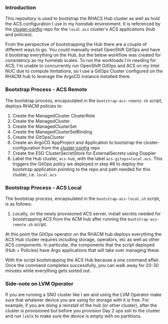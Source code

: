 ### Introduction

This repository is used to bootstrap the RHACS Hub cluster as well as hold the ACS configuration
I use in my homelab environment. It is referenced by the [cluster-config](https://github.com/redhatryan/cluster-config) repo for the `local.acs` cluster's ACS applications (hub and policies).

From the perspective of bootstrapping the Hub there are a couple of different ways to go. You could
manually install OpenShift GitOps and have it bootstrap everything on the Hub, but the below workflow was created for consistency as my homelab scales. To run the workloads I'm needing for ACS, I'm unable to concurrently run OpenShift GitOps and ACS on my Intel NUC due to compute limitations, so I use a GitOps Cluster configured on the RHACM hub to leverage the ArgoCD instance installed there.

### Bootstrap Process - ACS Remote

The bootstrap process, encapsulated in the `bootstrap-acs-remote.sh` script, deploys RHACM policies to:

1. Create the ManagedCluster ClusterRole
2. Create the ManagedCluster
3. Create the ManagedClusterSet
4. Create the ManagedClusterSetBinding
5. Create the GitOpsCluster
6. Create an ArgoCD AppProject and Application to bootstrap the cluster-configuration from the [cluster-config](https://github.com/redhatryan/cluster-config) repo
7. Create the ESO ClusterSecretStore for ExternalSecrets using Doppler
4. Label the Hub cluster, `acs-hub`, with the label `acs-gitops=local.acs`. This triggers the
GitOps policy we deployed in step #6 to deploy the bootstrap application pointing to the repo and path needed for this cluster, i.e.
`local.acs`

### Bootstrap Process - ACS Local

The bootstrap process, encapsulated in the `bootstrap-acs-local.sh` script, is as follows:

1. Locally, on the newly provisioned ACS server, install secrets needed for bootstrapping ACS from the ACM hub after running the `bootstrap-acs-remote.sh` script.


At this point the GitOps operator on the RHACM hub deploys everything the ACS Hub cluster requires including storage, operators, etc
as well as other ACS components. In particular, the components that the script deployed (Hub + Policies) have
Argo applications that will take over managing these.

With the script bootstrapping the ACS Hub because a one command affair. Once the command completes successfully, you can walk away for 20-30 minutes while everything gets sorted out.

### Side-note on LVM Operator

If you are running a SNO cluster like I am and using the LVM Operator make sure that whatever device you are
using for storage with it is free. For example, if you are doing a reinstall of the hub (or other cluster), after
the cluster is provisioned but before you provision Day 2 ops ssh to the cluster and run `lsblk` to make sure
the device is empty with no partitions.